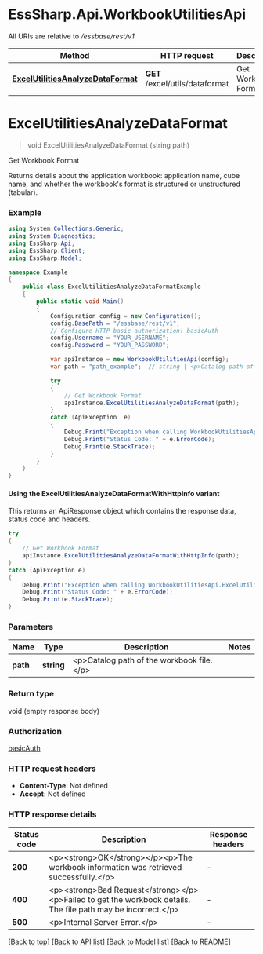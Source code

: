 # EssSharp.Api.WorkbookUtilitiesApi

All URIs are relative to */essbase/rest/v1*

| Method | HTTP request | Description |
|--------|--------------|-------------|
| [**ExcelUtilitiesAnalyzeDataFormat**](WorkbookUtilitiesApi.md#excelutilitiesanalyzedataformat) | **GET** /excel/utils/dataformat | Get Workbook Format |

<a name="excelutilitiesanalyzedataformat"></a>
# **ExcelUtilitiesAnalyzeDataFormat**
> void ExcelUtilitiesAnalyzeDataFormat (string path)

Get Workbook Format

<p>Returns details about the application workbook: application name, cube name, and whether the workbook's format is structured or unstructured (tabular).</p>

### Example
```csharp
using System.Collections.Generic;
using System.Diagnostics;
using EssSharp.Api;
using EssSharp.Client;
using EssSharp.Model;

namespace Example
{
    public class ExcelUtilitiesAnalyzeDataFormatExample
    {
        public static void Main()
        {
            Configuration config = new Configuration();
            config.BasePath = "/essbase/rest/v1";
            // Configure HTTP basic authorization: basicAuth
            config.Username = "YOUR_USERNAME";
            config.Password = "YOUR_PASSWORD";

            var apiInstance = new WorkbookUtilitiesApi(config);
            var path = "path_example";  // string | <p>Catalog path of the workbook file.</p>

            try
            {
                // Get Workbook Format
                apiInstance.ExcelUtilitiesAnalyzeDataFormat(path);
            }
            catch (ApiException  e)
            {
                Debug.Print("Exception when calling WorkbookUtilitiesApi.ExcelUtilitiesAnalyzeDataFormat: " + e.Message);
                Debug.Print("Status Code: " + e.ErrorCode);
                Debug.Print(e.StackTrace);
            }
        }
    }
}
```

#### Using the ExcelUtilitiesAnalyzeDataFormatWithHttpInfo variant
This returns an ApiResponse object which contains the response data, status code and headers.

```csharp
try
{
    // Get Workbook Format
    apiInstance.ExcelUtilitiesAnalyzeDataFormatWithHttpInfo(path);
}
catch (ApiException e)
{
    Debug.Print("Exception when calling WorkbookUtilitiesApi.ExcelUtilitiesAnalyzeDataFormatWithHttpInfo: " + e.Message);
    Debug.Print("Status Code: " + e.ErrorCode);
    Debug.Print(e.StackTrace);
}
```

### Parameters

| Name | Type | Description | Notes |
|------|------|-------------|-------|
| **path** | **string** | &lt;p&gt;Catalog path of the workbook file.&lt;/p&gt; |  |

### Return type

void (empty response body)

### Authorization

[basicAuth](../README.md#basicAuth)

### HTTP request headers

 - **Content-Type**: Not defined
 - **Accept**: Not defined


### HTTP response details
| Status code | Description | Response headers |
|-------------|-------------|------------------|
| **200** | &lt;p&gt;&lt;strong&gt;OK&lt;/strong&gt;&lt;/p&gt;&lt;p&gt;The workbook information was retrieved successfully.&lt;/p&gt; |  -  |
| **400** | &lt;p&gt;&lt;strong&gt;Bad Request&lt;/strong&gt;&lt;/p&gt;&lt;p&gt;Failed to get the workbook details. The file path may be incorrect.&lt;/p&gt; |  -  |
| **500** | &lt;p&gt;Internal Server Error.&lt;/p&gt; |  -  |

[[Back to top]](#) [[Back to API list]](../README.md#documentation-for-api-endpoints) [[Back to Model list]](../README.md#documentation-for-models) [[Back to README]](../README.md)

